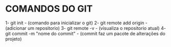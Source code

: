 # COMANDOS DO GIT
1- git init - (comando para inicializar o git)
2- git remote add origin - (adicionar um repositorio)
3- git remote -v - (visualiza o repositorio atual)
4- git commit -m "nome do commit" - (commit faz um pacote de alterações do projeto)

